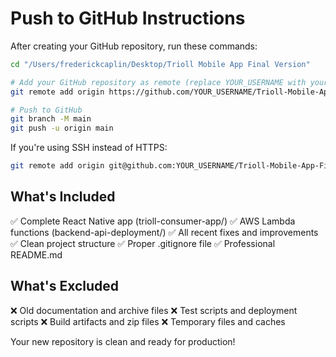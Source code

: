 # Push to GitHub Instructions

After creating your GitHub repository, run these commands:

```bash
cd "/Users/frederickcaplin/Desktop/Trioll Mobile App Final Version"

# Add your GitHub repository as remote (replace YOUR_USERNAME with your GitHub username)
git remote add origin https://github.com/YOUR_USERNAME/Trioll-Mobile-App-Final-Version.git

# Push to GitHub
git branch -M main
git push -u origin main
```

If you're using SSH instead of HTTPS:
```bash
git remote add origin git@github.com:YOUR_USERNAME/Trioll-Mobile-App-Final-Version.git
```

## What's Included

✅ Complete React Native app (trioll-consumer-app/)
✅ AWS Lambda functions (backend-api-deployment/)
✅ All recent fixes and improvements
✅ Clean project structure
✅ Proper .gitignore file
✅ Professional README.md

## What's Excluded

❌ Old documentation and archive files
❌ Test scripts and deployment scripts
❌ Build artifacts and zip files
❌ Temporary files and caches

Your new repository is clean and ready for production!